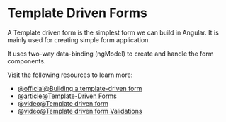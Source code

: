 # Template Driven Forms

A Template driven form is the simplest form we can build in Angular. It is mainly used for creating simple form application.

It uses two-way data-binding (ngModel) to create and handle the form components.

Visit the following resources to learn more:

- [@official@Building a template-driven form](https://angular.io/guide/forms)
- [@article@Template-Driven Forms](https://codecraft.tv/courses/angular/forms/template-driven/)
- [@video@Template driven form](https://www.youtube.com/watch?v=whr14XxB8-M)
- [@video@Template driven form Validations](https://www.youtube.com/watch?v=cVd4ZCIXprs)
